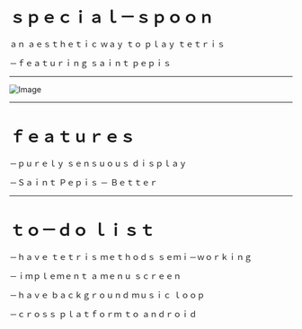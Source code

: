 # ｓｐｅｃｉａｌ－ｓｐｏｏｎ

ａｎ  ａｅｓｔｈｅｔｉｃ  ｗａｙ  ｔｏ  ｐｌａｙ  ｔｅｔｒｉｓ
 
－ｆｅａｔｕｒｉｎｇ  ｓａｉｎｔ  ｐｅｐｉｓ
  
---
  
![Image](https://i.imgur.com/2xBboaJ.png)

---

# ｆｅａｔｕｒｅｓ

﻿－ｐｕｒｅｌｙ  ｓｅｎｓｕｏｕｓ  ｄｉｓｐｌａｙ
 
﻿－Ｓａｉｎｔ  Ｐｅｐｉｓ  －  Ｂｅｔｔｅｒ

---

# ﻿ｔｏ－ｄｏ  ｌｉｓｔ

﻿－ｈａｖｅ  ｔｅｔｒｉｓ  ｍｅｔｈｏｄｓ  ｓｅｍｉ－ｗｏｒｋｉｎｇ

﻿－ｉｍｐｌｅｍｅｎｔ  ａ  ｍｅｎｕ  ｓｃｒｅｅｎ

﻿－ｈａｖｅ  ｂａｃｋｇｒｏｕｎｄ  ｍｕｓｉｃ  ｌｏｏｐ
 
﻿－ｃｒｏｓｓ  ｐｌａｔｆｏｒｍ  ｔｏ  ａｎｄｒｏｉｄ
 


